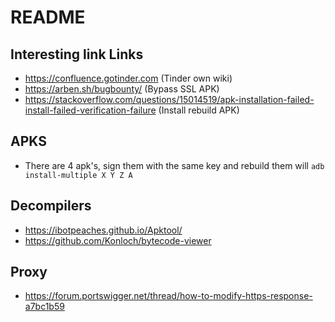 # README
## Interesting link Links

* https://confluence.gotinder.com (Tinder own wiki)
* https://arben.sh/bugbounty/ (Bypass SSL APK)
* https://stackoverflow.com/questions/15014519/apk-installation-failed-install-failed-verification-failure (Install rebuild APK)

## APKS
* There are 4 apk's, sign them with the same key and rebuild them will 
```adb install-multiple X Y Z A ```

## Decompilers 
* https://ibotpeaches.github.io/Apktool/
* https://github.com/Konloch/bytecode-viewer

## Proxy 
* https://forum.portswigger.net/thread/how-to-modify-https-response-a7bc1b59